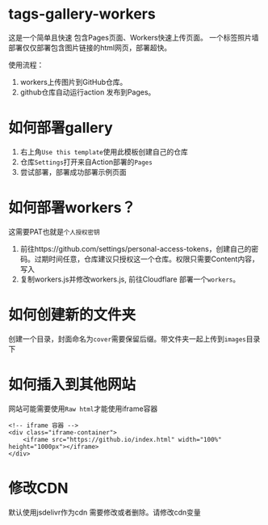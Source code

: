 # tags-gallery-workers
这是一个简单且快速
包含Pages页面、Workers快速上传页面。
一个标签照片墙
部署仅仅部署包含图片链接的html网页，部署超快。

使用流程：
1. workers上传图片到GitHub仓库。
2. github仓库自动运行action 发布到Pages。


# 如何部署gallery
1. 右上角`Use this template`使用此模板创建自己的仓库
2. 仓库`Settings`打开来自Action部署的`Pages`
3. 尝试部署，部署成功部署示例页面

# 如何部署workers？
这需要PAT也就是`个人授权密钥`
1. 前往https://github.com/settings/personal-access-tokens，创建自己的密码。过期时间任意，仓库建议只授权这一个仓库。权限只需要Content内容，写入
2. 复制workers.js并修改workers.js, 前往Cloudflare 部署一个`workers`。

# 如何创建新的文件夹
创建一个目录，封面命名为`cover`需要保留后缀。带文件夹一起上传到`images`目录下

# 如何插入到其他网站
网站可能需要使用`Raw html`才能使用iframe容器
```
<!-- iframe 容器 -->
<div class="iframe-container">
    <iframe src="https://github.io/index.html" width="100%" height="1000px"></iframe>
</div>
```

# 修改CDN
默认使用jsdelivr作为cdn
需要修改或者删除。请修改cdn变量